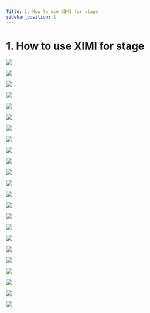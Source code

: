 ```yaml
---
Title: 1. How to use XIMI for stage
sidebar_position: 1
---
```


# 1. How to use XIMI for stage

![](/img/new-user-manual/parent/1-rooms.png)

![](/img/new-user-manual/parent/2-createroom.png)

![](/img/new-user-manual/parent/3-reloadroom.png)

![](/img/new-user-manual/parent/4-setpassword.png)

![](/img/new-user-manual/parent/5-waiting.png)

![](/img/new-user-manual/parent/6-childjoined.png)

![](/img/new-user-manual/parent/7-setdelay.png)

![](/img/new-user-manual/parent/8-audiovideo.png)

![](/img/new-user-manual/parent/9-mute.png)

![](/img/new-user-manual/parent/10-saveslot.png)

![](/img/new-user-manual/parent/11-saveslot.png)

![](/img/new-user-manual/parent/12-loadslot.png)

![](/img/new-user-manual/parent/13-monitor.png)

![](/img/new-user-manual/parent/14-monitor.png)

![](/img/new-user-manual/parent/16-monitor.png)

![](/img/new-user-manual/parent/17-monitor.png)

![](/img/new-user-manual/parent/18-monitor.png)

![](/img/new-user-manual/parent/19-monitor.png)

![](/img/new-user-manual/parent/20-videopreset.png)

![](/img/new-user-manual/parent/21-videopreset.png)

![](/img/new-user-manual/parent/22-loadvideopreset.png)

![](/img/new-user-manual/parent/23-exit.png)

![](/img/new-user-manual/parent/24-exit.png)
